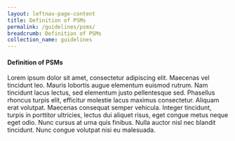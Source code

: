 ```yaml
---
layout: leftnav-page-content
title: Definition of PSMs
permalink: /guidelines/psms/
breadcrumb: Definition of PSMs
collection_name: guidelines
---
```


#### Definition of PSMs

Lorem ipsum dolor sit amet, consectetur adipiscing elit. Maecenas vel tincidunt leo. Mauris lobortis augue elementum euismod rutrum. Nam tincidunt lacus lectus, sed elementum justo pellentesque sed. Phasellus rhoncus turpis elit, efficitur molestie lacus maximus consectetur. Aliquam erat volutpat. Maecenas consequat semper vehicula. Integer tincidunt, turpis in porttitor ultricies, lectus dui aliquet risus, eget congue metus neque eget odio. Nunc cursus at urna quis finibus. Nulla auctor nisl nec blandit tincidunt. Nunc congue volutpat nisi eu malesuada.
